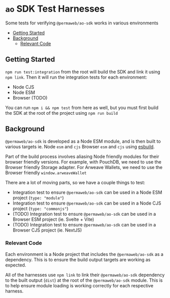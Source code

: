 # `ao` SDK Test Harnesses

Some tests for verifying `@permaweb/ao-sdk` works in various environments

<!-- toc -->

- [Getting Started](#getting-started)
- [Background](#background)
  - [Relevant Code](#relevant-code)

<!-- tocstop -->

## Getting Started

`npm run test:integration` from the root will build the SDK and link it using
`npm link`. Then it will run the integration tests for each environment:

- Node CJS
- Node ESM
- Browser (TODO)

You can run `npm i && npm test` from here as well, but you must first build the
SDK at the root of the project using `npm run build`

## Background

`@permaweb/ao-sdk` is developed as a Node ESM module, and is then built to
various targets ie. Node `esm` and `cjs` Browser `esm` and `cjs` using
[esbuild](https://esbuild.github.io/).

Part of the build process involves aliasing Node friendly modules for their
browser friendly versions. For example, with PouchDB, we need to use the Browser
friendly Storage adapter. For Arweave Wallets, we need to use the Browser
friendly `window.arweaveWallet`

There are a lot of moving parts, so we have a couple things to test:

- Integration test to ensure `@permaweb/ao-sdk` can be used in a Node ESM
  project (`type: "module"`)
- Integration test to ensure `@permaweb/ao-sdk` can be used in a Node CJS
  project (`type: "commonjs"`)
- (TODO) Integration test to ensure `@permaweb/ao-sdk` can be used in a Browser ESM
  project (ie. Svelte + Vite)
- (TODO) Integration test to ensure `@permaweb/ao-sdk` can be used in a Browser CJS
  project (ie. NextJS)

### Relevant Code

Each environment is a Node project that includes the `@permaweb/ao-sdk` as a
dependency. This is to ensure the build output targets are working as expected.

All of the harnesses use `npm link` to link their `@permaweb/ao-sdk` dependency
to the built output (`dist`) at the root of the `@permaweb/ao-sdk` module. This
is to help ensure module loading is working correctly for each respective
harness.
